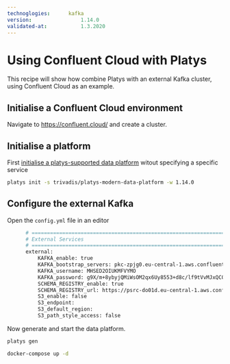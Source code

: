 ```yaml
---
technoglogies:      kafka
version:				1.14.0
validated-at:			1.3.2020
---
```


# Using Confluent Cloud with Platys

This recipe will show how combine Platys with an external Kafka cluster, using Confluent Cloud as an example.

## Initialise a Confluent Cloud environment

Navigate to <https://confluent.cloud/> and create a cluster.



## Initialise a platform

First [initialise a platys-supported data platform](../../getting-started.md) witout specifying a specific service

```bash
platys init -s trivadis/platys-modern-data-platform -w 1.14.0
```

## Configure the external Kafka

Open the `config.yml` file in an editor

```bash
      # ========================================================================
      # External Services
      # ========================================================================
      external:
          KAFKA_enable: true
          KAFKA_bootstrap_servers: pkc-zpjg0.eu-central-1.aws.confluent.cloud:9092
          KAFKA_username: MHSED2OIUKMFVYMO
          KAFKA_password: g9X/m+8ybyjQMiWsOM2qx6Uy8553+d8c/lf9tVvMJxQCOXgwoeII6r/lFYO3Qguq
          SCHEMA_REGISTRY_enable: true
          SCHEMA_REGISTRY_url: https://psrc-do01d.eu-central-1.aws.confluent.cloud
          S3_enable: false
          S3_endpoint:
          S3_default_region:
          S3_path_style_access: false
```

Now generate and start the data platform. 

```bash
platys gen

docker-compose up -d
```

